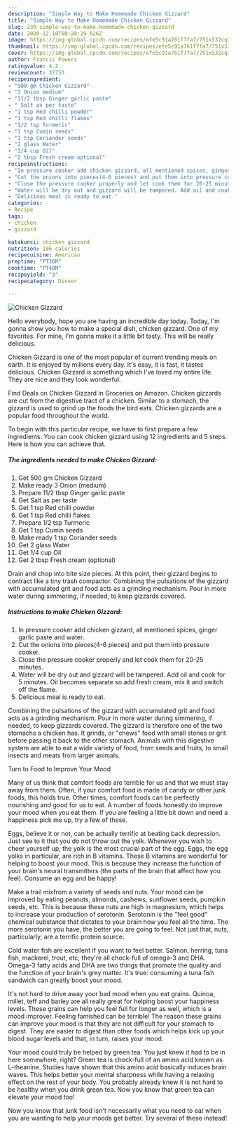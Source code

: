 ```yaml
---
description: "Simple Way to Make Homemade Chicken Gizzard"
title: "Simple Way to Make Homemade Chicken Gizzard"
slug: 230-simple-way-to-make-homemade-chicken-gizzard
date: 2020-12-10T00:28:29.626Z
image: https://img-global.cpcdn.com/recipes/efe5c91a761f7fa7/751x532cq70/chicken-gizzard-recipe-main-photo.jpg
thumbnail: https://img-global.cpcdn.com/recipes/efe5c91a761f7fa7/751x532cq70/chicken-gizzard-recipe-main-photo.jpg
cover: https://img-global.cpcdn.com/recipes/efe5c91a761f7fa7/751x532cq70/chicken-gizzard-recipe-main-photo.jpg
author: Francis Powers
ratingvalue: 4.2
reviewcount: 37753
recipeingredient:
- "500 gm Chicken Gizzard"
- "3 Onion medium"
- "11/2 tbsp Ginger garlic paste"
- " Salt as per taste"
- "1 tsp Red chilli powder"
- "1 tsp Red chilli flakes"
- "1/2 tsp Turmeric"
- "1 tsp Cumin seeds"
- "1 tsp Coriander seeds"
- "2 glass Water"
- "1/4 cup Oil"
- "2 tbsp Fresh cream optional"
recipeinstructions:
- "In pressure cooker add chicken gizzard, all mentioned spices, ginger garlic paste and water."
- "Cut the onions into pieces(4-6 pieces) and put them into pressure cooker."
- "Close the pressure cooker properly and let cook them for 20-25 minutes."
- "Water will be dry out and gizzard will be tampered. Add oil and cook for 5 minutes. Oil becomes separate so add fresh cream, mix it and switch off the flame."
- "Delicious meal is ready to eat."
categories:
- Recipe
tags:
- chicken
- gizzard

katakunci: chicken gizzard 
nutrition: 186 calories
recipecuisine: American
preptime: "PT36M"
cooktime: "PT48M"
recipeyield: "3"
recipecategory: Dinner

---
```



![Chicken Gizzard](https://img-global.cpcdn.com/recipes/efe5c91a761f7fa7/751x532cq70/chicken-gizzard-recipe-main-photo.jpg)

Hello everybody, hope you are having an incredible day today. Today, I'm gonna show you how to make a special dish, chicken gizzard. One of my favorites. For mine, I'm gonna make it a little bit tasty. This will be really delicious.

Chicken Gizzard is one of the most popular of current trending meals on earth. It is enjoyed by millions every day. It's easy, it is fast, it tastes delicious. Chicken Gizzard is something which I've loved my entire life. They are nice and they look wonderful.

Find Deals on Chicken Gizzard in Groceries on Amazon. Chicken gizzards are cut from the digestive tract of a chicken. Similar to a stomach, the gizzard is used to grind up the foods the bird eats. Chicken gizzards are a popular food throughout the world.


To begin with this particular recipe, we have to first prepare a few ingredients. You can cook chicken gizzard using 12 ingredients and 5 steps. Here is how you can achieve that.

<!--inarticleads1-->

##### The ingredients needed to make Chicken Gizzard:

1. Get 500 gm Chicken Gizzard
1. Make ready 3 Onion (medium)
1. Prepare 11/2 tbsp Ginger garlic paste
1. Get  Salt as per taste
1. Get 1 tsp Red chilli powder
1. Get 1 tsp Red chilli flakes
1. Prepare 1/2 tsp Turmeric
1. Get 1 tsp Cumin seeds
1. Make ready 1 tsp Coriander seeds
1. Get 2 glass Water
1. Get 1/4 cup Oil
1. Get 2 tbsp Fresh cream (optional)


Drain and chop into bite size pieces. At this point, their gizzard begins to contract like a tiny trash compactor. Combining the pulsations of the gizzard with accumulated grit and food acts as a grinding mechanism. Pour in more water during simmering, if needed, to keep gizzards covered. 

<!--inarticleads2-->

##### Instructions to make Chicken Gizzard:

1. In pressure cooker add chicken gizzard, all mentioned spices, ginger garlic paste and water.
1. Cut the onions into pieces(4-6 pieces) and put them into pressure cooker.
1. Close the pressure cooker properly and let cook them for 20-25 minutes.
1. Water will be dry out and gizzard will be tampered. Add oil and cook for 5 minutes. Oil becomes separate so add fresh cream, mix it and switch off the flame.
1. Delicious meal is ready to eat.


Combining the pulsations of the gizzard with accumulated grit and food acts as a grinding mechanism. Pour in more water during simmering, if needed, to keep gizzards covered. The gizzard is therefore one of the two stomachs a chicken has. It grinds, or &#34;chews&#34; food with small stones or grit before passing it back to the other stomach. Animals with this digestive system are able to eat a wide variety of food, from seeds and fruits, to small insects and meats from larger animals. 

Turn to Food to Improve Your Mood


Many of us think that comfort foods are terrible for us and that we must stay away from them. Often, if your comfort food is made of candy or other junk foods, this holds true. Other times, comfort foods can be perfectly nourishing and good for us to eat. A number of foods honestly do improve your mood when you eat them. If you are feeling a little bit down and need a happiness pick me up, try a few of these.

Eggs, believe it or not, can be actually terrific at beating back depression. Just see to it that you do not throw out the yolk. Whenever you wish to cheer yourself up, the yolk is the most crucial part of the egg. Eggs, the egg yolks in particular, are rich in B vitamins. These B vitamins are wonderful for helping to boost your mood. This is because they increase the function of your brain's neural transmitters (the parts of the brain that affect how you feel). Consume an egg and be happy!

Make a trail mixfrom a variety of seeds and nuts. Your mood can be improved by eating peanuts, almonds, cashews, sunflower seeds, pumpkin seeds, etc. This is because these nuts are high in magnesium, which helps to increase your production of serotonin. Serotonin is the "feel good" chemical substance that dictates to your brain how you feel all the time. The more serotonin you have, the better you are going to feel. Not just that, nuts, particularly, are a terrific protein source.

Cold water fish are excellent if you want to feel better. Salmon, herring, tuna fish, mackerel, trout, etc, they're all chock-full of omega-3 and DHA. Omega-3 fatty acids and DHA are two things that promote the quality and the function of your brain's grey matter. It's true: consuming a tuna fish sandwich can greatly boost your mood. 

It's not hard to drive away your bad mood when you eat grains. Quinoa, millet, teff and barley are all really great for helping boost your happiness levels. These grains can help you feel full for longer as well, which is a mood improver. Feeling famished can be terrible! The reason these grains can improve your mood is that they are not difficult for your stomach to digest. They are easier to digest than other foods which helps kick up your blood sugar levels and that, in turn, raises your mood.

Your mood could truly be helped by green tea. You just knew it had to be in here somewhere, right? Green tea is chock-full of an amino acid known as L-theanine. Studies have shown that this amino acid basically induces brain waves. This helps better your mental sharpness while having a relaxing effect on the rest of your body. You probably already knew it is not hard to be healthy when you drink green tea. Now you know that green tea can elevate your mood too!

Now you know that junk food isn't necessarily what you need to eat when you are wanting to help your moods get better. Try several of these instead!

